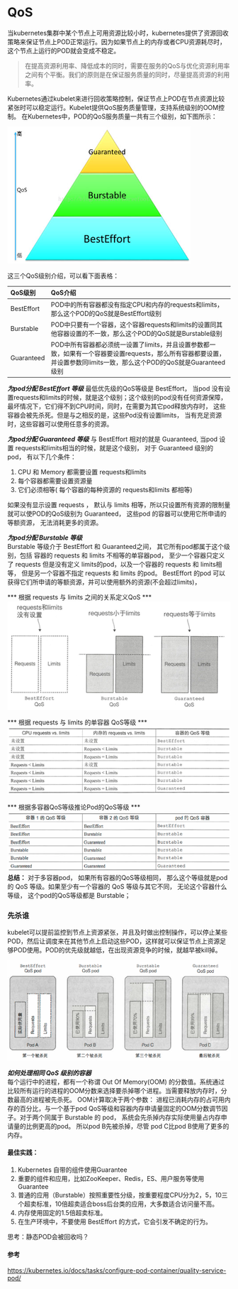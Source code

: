 
# QoS

当kubernetes集群中某个节点上可用资源比较小时，kubernetes提供了资源回收策略来保证节点上POD正常运行。因为如果节点上的内存或者CPU资源耗尽时，这个节点上运行的POD就会变成不稳定。
>在提高资源利用率、降低成本的同时，需要在服务的QoS与优化资源利用率之间有个平衡。我们的原则是在保证服务质量的同时，尽量提高资源的利用率。

Kubernetes通过kubelet来进行回收策略控制，保证节点上POD在节点资源比较紧张时可以稳定运行。Kubelet提供QoS服务质量管理，支持系统级别的OOM控制。
在Kubernetes中，POD的QoS服务质量一共有三个级别，如下图所示：

![pod-oversold](../images/qos.jpg)

这三个QoS级别介绍，可以看下面表格：

| QoS级别 | QoS介绍 |
| :------| :------ |
| BestEffort | POD中的所有容器都没有指定CPU和内存的requests和limits，那么这个POD的QoS就是BestEffort级别 |
| Burstable  | POD中只要有一个容器，这个容器requests和limits的设置同其他容器设置的不一致，那么这个POD的QoS就是Burstable级别 |
| Guaranteed |  POD中所有容器都必须统一设置了limits，并且设置参数都一致，如果有一个容器要设置requests，那么所有容器都要设置，并设置参数同limits一致，那么这个POD的QoS就是Guaranteed级别 |

***为pod分配 BestEffort 等级***
最低优先级的QoS等级是 BestEffort， 当pod 没有设置requests和limits的时候，就是这个级别；这个级别的pod没有任何资源保障，最坏情况下，它们得不到CPU时间，同时，在需要为其它pod释放内存时， 这些容器会被先杀死。但是与之相反的是，这些Pod没有设置limits， 当有充足资源时，这些容器可以使用任意多的资源。

***为pod分配 Guaranteed 等级***
与 BestEffort 相对的就是 Guaranteed, 当pod 设置 requests和limits相当的时候，就是这个级别， 对于 Guaranteed 级别的pod， 有以下几个条件：
1. CPU 和 Memory 都需要设置 requests和limits
2. 每个容器都需要设置资源量
3. 它们必须相等( 每个容器的每种资源的 requests和limits 都相等)

如果没有显示设置 requests ， 默认与 limits 相等，所以只设置所有资源的限制量就可以使POD的QoS级别为 Guaranteed， 这些pod 的容器可以使用它所申请的等额资源， 无法消耗更多的资源。

***为pod分配 Burstable 等级***  
Burstable 等级介于 BestEffort 和 Guaranteed之间， 其它所有pod都属于这个级别，包括 容器的 requests 和 limits 不相等的单容器pod， 至少一个容器只定义了 requests 但是没有定义 limits的pod，以及一个容器的 requests 和 limits相等， 但是另一个容器不指定 requests 和 limits 的pod。 BestEffort 的pod 可以获得它们所申请的等额资源，并可以使用额外的资源(不会超过limits)，

*** 根据 requests 与 limits 之间的关系定义QoS ***
![pod-qos-level](../images/pod-qos-level.png)

*** 根据 requests 与 limits 的单容器 QoS等级 ***
![single-container-qos](../images/single-container-qos.png)

*** 根据多容器QoS等级推论Pod的QoS等级 ***
![mutiple-container-qos](../images/mutiple-container-qos.png)
**总结：** 对于多容器pod， 如果所有容器的QoS等级相同， 那么这个等级就是pod的 QoS 等级。如果至少有一个容器的 QoS 等级与其它不同， 无论这个容器什么等级， 这个pod的QoS等级都是 Burstable；

### 先杀谁

kubelet可以提前监控到节点上资源紧张，并且及时做出控制操作，可以停止某些POD，然后让调度来在其他节点上启动这些POD，这样就可以保证节点上资源足够POD使用。POD的优先级就越低，在出现资源竞争的时候，就越早被kill掉。

![pod-killer](../images/pod-killer.png)

***如何处理相同 QoS 级别的容器***  
每个运行中的进程，都有一个称谓 Out Of Memory(OOM) 的分数值。系统通过比较所有运行的进程的OOM分数来选择要杀掉哪个进程。当需要释放内存时，分数最高的进程被先杀死。
OOM计算取决于两个参数： 进程已消耗内存的占可用内存的百分比，与一个基于pod QoS等级和容器内存申请量固定的OOM分数调节因子。对于两个同属于 Burstable 的 pod， 系统会先杀掉内存实际使用量占内存申请量的比例更高的pod。 所以pod B先被杀掉，尽管 pod C比pod B使用了更多的内存。


#### 最佳实践：
1. Kubernetes 自带的组件使用Guarantee
2. 重要的组件和应用，比如ZooKeeper、Redis，ES、用户服务等使用Guarantee
3. 普通的应用（Burstable）按照重要性分级，按重要程度CPU分为2，5，10三个超卖标准，10倍超卖适合boss后台类的应用，大多数适合访问量不高。
4. 内存使用固定的1.5倍超卖标准。
5. 在生产环境中，不要使用 BestEffort 的方式，它会引发不确定的行为。

思考：静态POD会被回收吗？

#### 参考
https://kubernetes.io/docs/tasks/configure-pod-container/quality-service-pod/
